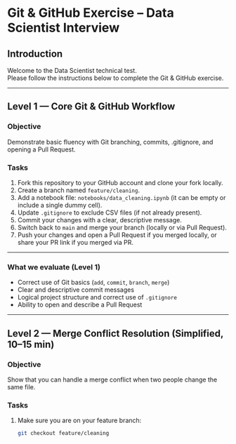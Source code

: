 # Git & GitHub Exercise – Data Scientist Interview

## Introduction
Welcome to the Data Scientist technical test.  
Please follow the instructions below to complete the Git & GitHub exercise.  

---

## Level 1 — Core Git & GitHub Workflow

### Objective
Demonstrate basic fluency with Git branching, commits, .gitignore, and opening a Pull Request.

### Tasks
1. Fork this repository to your GitHub account and clone your fork locally.  
2. Create a branch named `feature/cleaning`.  
3. Add a notebook file: `notebooks/data_cleaning.ipynb` (it can be empty or include a single dummy cell).  
4. Update `.gitignore` to exclude CSV files (if not already present).  
5. Commit your changes with a clear, descriptive message.  
6. Switch back to `main` and merge your branch (locally or via Pull Request).  
7. Push your changes and open a Pull Request if you merged locally, or share your PR link if you merged via PR.

---

### What we evaluate (Level 1)
- Correct use of Git basics (`add`, `commit`, `branch`, `merge`)  
- Clear and descriptive commit messages  
- Logical project structure and correct use of `.gitignore`  
- Ability to open and describe a Pull Request  

---

## Level 2 — Merge Conflict Resolution (Simplified, 10–15 min)

### Objective
Show that you can handle a merge conflict when two people change the same file.

### Tasks

1. Make sure you are on your feature branch:  
   ```bash
   git checkout feature/cleaning

